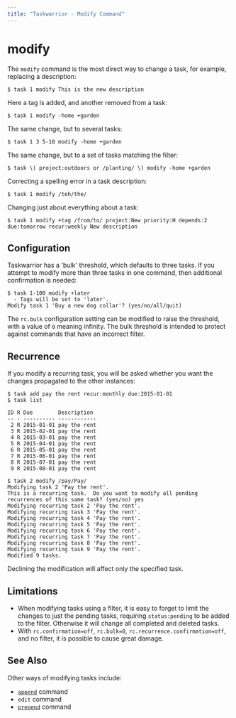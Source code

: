 ```yaml
---
title: "Taskwarrior - Modify Command"
---
```



# modify

The `modify` command is the most direct way to change a task, for example,
replacing a description:

    $ task 1 modify This is the new description

Here a tag is added, and another removed from a task:

    $ task 1 modify -home +garden

The same change, but to several tasks:

    $ task 1 3 5-10 modify -home +garden

The same change, but to a set of tasks matching the filter:

    $ task \( project:outdoors or /planting/ \) modify -home +garden

Correcting a spelling error in a task description:

    $ task 1 modify /teh/the/

Changing just about everything about a task:

    $ task 1 modify +tag /from/to/ project:New priority:H depends:2 due:tomorrow recur:weekly New description


## Configuration

Taskwarrior has a \'bulk\' threshold, which defaults to three tasks. If you
attempt to modify more than three tasks in one command, then additional
confirmation is needed:

    $ task 1-100 modify +later
      - Tags will be set to 'later'.
    Modify task 1 'Buy a new dog collar'? (yes/no/all/quit)

The `rc.bulk` configuration setting can be modified to raise the threshold, with
a value of `0` meaning infinity. The bulk threshold is intended to protect
against commands that have an incorrect filter.


## Recurrence

If you modify a recurring task, you will be asked whether you want the changes
propagated to the other instances:

    $ task add pay the rent recur:monthly due:2015-01-01
    $ task list

    ID R Due        Description
    -- - ---------- ------------
     2 R 2015-01-01 pay the rent
     3 R 2015-02-01 pay the rent
     4 R 2015-03-01 pay the rent
     5 R 2015-04-01 pay the rent
     6 R 2015-05-01 pay the rent
     7 R 2015-06-01 pay the rent
     8 R 2015-07-01 pay the rent
     9 R 2015-08-01 pay the rent

    $ task 2 modify /pay/Pay/
    Modifying task 2 'Pay the rent'.
    This is a recurring task.  Do you want to modify all pending recurrences of this same task? (yes/no) yes
    Modifying recurring task 2 'Pay the rent'.
    Modifying recurring task 3 'Pay the rent'.
    Modifying recurring task 4 'Pay the rent'.
    Modifying recurring task 5 'Pay the rent'.
    Modifying recurring task 6 'Pay the rent'.
    Modifying recurring task 7 'Pay the rent'.
    Modifying recurring task 8 'Pay the rent'.
    Modifying recurring task 9 'Pay the rent'.
    Modified 9 tasks.

Declining the modification will affect only the specified task.


## Limitations

-   When modifying tasks using a filter, it is easy to forget to limit the
    changes to just the pending tasks, requiring `status:pending` to be added to
    the filter. Otherwise it will change all completed and deleted tasks.
-   With `rc.confirmation=off`, `rc.bulk=0`, `rc.recurrence.confirmation=off`,
    and no filter, it is possible to cause great damage.


## See Also

Other ways of modifying tasks include:

-   [`append`](/docs/commands/append) command
-   `edit` command
-   [`prepend`](/docs/commands/prepend) command
